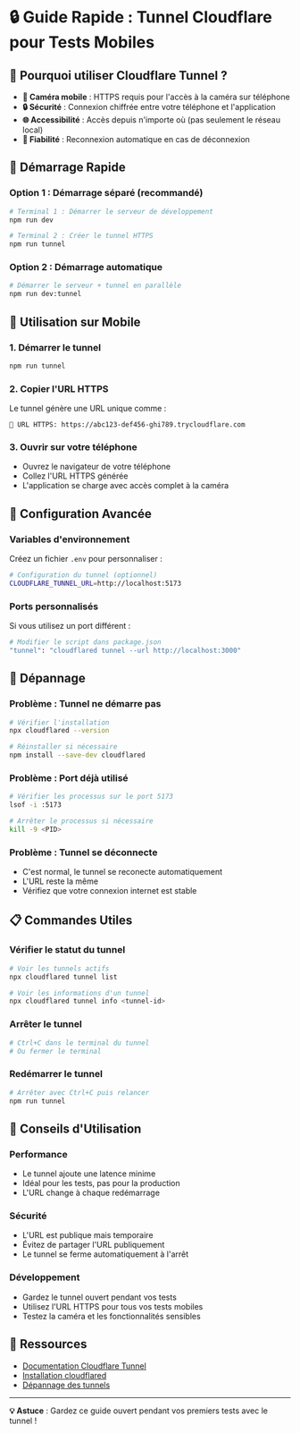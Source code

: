 # 🔒 Guide Rapide : Tunnel Cloudflare pour Tests Mobiles

## 🎯 Pourquoi utiliser Cloudflare Tunnel ?

- **📱 Caméra mobile** : HTTPS requis pour l'accès à la caméra sur téléphone
- **🔒 Sécurité** : Connexion chiffrée entre votre téléphone et l'application
- **🌐 Accessibilité** : Accès depuis n'importe où (pas seulement le réseau local)
- **🔄 Fiabilité** : Reconnexion automatique en cas de déconnexion

## 🚀 Démarrage Rapide

### Option 1 : Démarrage séparé (recommandé)
```bash
# Terminal 1 : Démarrer le serveur de développement
npm run dev

# Terminal 2 : Créer le tunnel HTTPS
npm run tunnel
```

### Option 2 : Démarrage automatique
```bash
# Démarrer le serveur + tunnel en parallèle
npm run dev:tunnel
```

## 📱 Utilisation sur Mobile

### 1. Démarrer le tunnel
```bash
npm run tunnel
```

### 2. Copier l'URL HTTPS
Le tunnel génère une URL unique comme :
```
🔗 URL HTTPS: https://abc123-def456-ghi789.trycloudflare.com
```

### 3. Ouvrir sur votre téléphone
- Ouvrez le navigateur de votre téléphone
- Collez l'URL HTTPS générée
- L'application se charge avec accès complet à la caméra

## 🔧 Configuration Avancée

### Variables d'environnement
Créez un fichier `.env` pour personnaliser :
```bash
# Configuration du tunnel (optionnel)
CLOUDFLARE_TUNNEL_URL=http://localhost:5173
```

### Ports personnalisés
Si vous utilisez un port différent :
```bash
# Modifier le script dans package.json
"tunnel": "cloudflared tunnel --url http://localhost:3000"
```

## 🚨 Dépannage

### Problème : Tunnel ne démarre pas
```bash
# Vérifier l'installation
npx cloudflared --version

# Réinstaller si nécessaire
npm install --save-dev cloudflared
```

### Problème : Port déjà utilisé
```bash
# Vérifier les processus sur le port 5173
lsof -i :5173

# Arrêter le processus si nécessaire
kill -9 <PID>
```

### Problème : Tunnel se déconnecte
- C'est normal, le tunnel se reconecte automatiquement
- L'URL reste la même
- Vérifiez que votre connexion internet est stable

## 📋 Commandes Utiles

### Vérifier le statut du tunnel
```bash
# Voir les tunnels actifs
npx cloudflared tunnel list

# Voir les informations d'un tunnel
npx cloudflared tunnel info <tunnel-id>
```

### Arrêter le tunnel
```bash
# Ctrl+C dans le terminal du tunnel
# Ou fermer le terminal
```

### Redémarrer le tunnel
```bash
# Arrêter avec Ctrl+C puis relancer
npm run tunnel
```

## 🌟 Conseils d'Utilisation

### Performance
- Le tunnel ajoute une latence minime
- Idéal pour les tests, pas pour la production
- L'URL change à chaque redémarrage

### Sécurité
- L'URL est publique mais temporaire
- Évitez de partager l'URL publiquement
- Le tunnel se ferme automatiquement à l'arrêt

### Développement
- Gardez le tunnel ouvert pendant vos tests
- Utilisez l'URL HTTPS pour tous vos tests mobiles
- Testez la caméra et les fonctionnalités sensibles

## 🔗 Ressources

- [Documentation Cloudflare Tunnel](https://developers.cloudflare.com/cloudflare-one/connections/connect-apps/)
- [Installation cloudflared](https://developers.cloudflare.com/cloudflare-one/connections/connect-apps/install-and-setup/installation/)
- [Dépannage des tunnels](https://developers.cloudflare.com/cloudflare-one/connections/connect-apps/troubleshooting/)

---

**💡 Astuce** : Gardez ce guide ouvert pendant vos premiers tests avec le tunnel !
